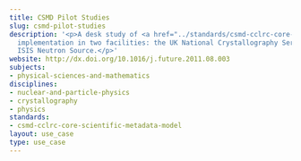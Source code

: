 ```yaml
---
title: CSMD Pilot Studies
slug: csmd-pilot-studies
description: '<p>A desk study of <a href="../standards/csmd-cclrc-core-scientific-metadata-model.html">CSMD</a>
  implementation in two facilities: the UK National Crystallography Service and the
  ISIS Neutron Source.</p>'
website: http://dx.doi.org/10.1016/j.future.2011.08.003
subjects:
- physical-sciences-and-mathematics
disciplines:
- nuclear-and-particle-physics
- crystallography
- physics
standards:
- csmd-cclrc-core-scientific-metadata-model
layout: use_case
type: use_case
---
```


